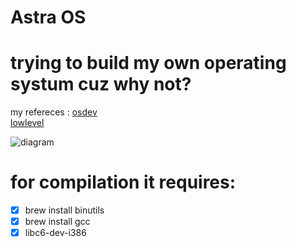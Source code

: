 # Astra OS

# trying to build my own operating systum cuz why not?

my refereces :
[osdev](https://wiki.osdev.org/Expanded_Main_Page)
<br />
[lowlevel](https://www.lowlevel.eu/wiki/Hauptseite)

![diagram](https://github.com/user-attachments/assets/6797f154-b5b6-49db-a090-0220ecacd18f)

# for compilation it requires:
-[x] brew install binutils
-[x] brew install gcc 
-[x] libc6-dev-i386
